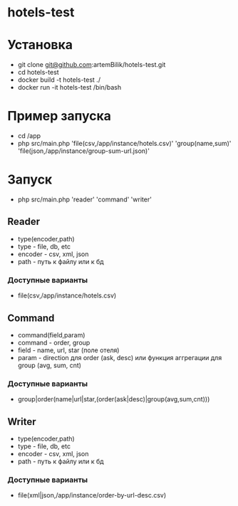 # hotels-test
# Установка
* git clone git@github.com:artemBilik/hotels-test.git
* cd hotels-test
* docker build -t hotels-test ./
* docker run -it hotels-test /bin/bash

# Пример запуска
* cd /app
* php src/main.php 'file(csv,/app/instance/hotels.csv)' 'group(name,sum)' 'file(json,/app/instance/group-sum-url.json)'

# Запуск
* php src/main.php 'reader' 'command' 'writer'

## Reader
* type(encoder,path)
* type - file, db, etc
* encoder - csv, xml, json
* path - путь к файлу или к бд
### Доступные варианты
* file(csv,/app/instance/hotels.csv)

## Command
* command(field,param)
* command - order, group
* field - name, url, star (поле отеля)
* param - direction для order (ask, desc) или функция аггрегации для group (avg, sum, cnt)
### Доступные варианты
* group|order(name|url|star,(order(ask|desc)|group(avg,sum,cnt)))

## Writer
* type(encoder,path)
* type - file, db, etc
* encoder - csv, xml, json
* path - путь к файлу или к бд
### Доступные варианты
* file(xml|json,/app/instance/order-by-url-desc.csv)

